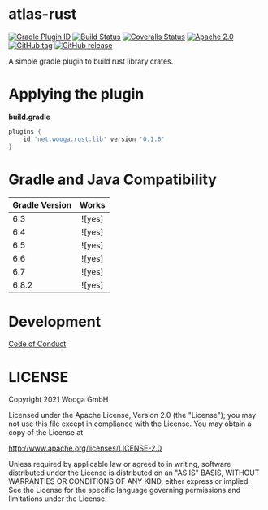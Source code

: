atlas-rust
============

[![Gradle Plugin ID](https://img.shields.io/badge/gradle-net.wooga.rust-brightgreen.svg?style=flat-square)](https://plugins.gradle.org/plugin/net.wooga.github)
[![Build Status](https://img.shields.io/travis/wooga/atlas-rust/master.svg?style=flat-square)](https://travis-ci.org/wooga/atlas-rust)
[![Coveralls Status](https://img.shields.io/coveralls/wooga/atlas-rust/master.svg?style=flat-square)](https://coveralls.io/github/wooga/atlas-rust?branch=master)
[![Apache 2.0](https://img.shields.io/badge/license-Apache%202-blue.svg?style=flat-square)](https://raw.githubusercontent.com/wooga/atlas-rust/master/LICENSE)
[![GitHub tag](https://img.shields.io/github/tag/wooga/atlas-rust.svg?style=flat-square)]()
[![GitHub release](https://img.shields.io/github/release/wooga/atlas-rust.svg?style=flat-square)]()

A simple gradle plugin to build rust library crates.

# Applying the plugin

**build.gradle**
```groovy
plugins {
    id 'net.wooga.rust.lib' version '0.1.0'
}
```

Gradle and Java Compatibility
=============================

| Gradle Version | Works       |
| :------------- | :---------: |
| 6.3            | ![yes]      |
| 6.4            | ![yes]      |
| 6.5            | ![yes]      |
| 6.6            | ![yes]      |
| 6.7            | ![yes]      |
| 6.8.2          | ![yes]      |

Development
===========

[Code of Conduct](docs/Code-of-conduct.md)

LICENSE
=======

Copyright 2021 Wooga GmbH

Licensed under the Apache License, Version 2.0 (the "License");
you may not use this file except in compliance with the License.
You may obtain a copy of the License at

<http://www.apache.org/licenses/LICENSE-2.0>

Unless required by applicable law or agreed to in writing, software
distributed under the License is distributed on an "AS IS" BASIS,
WITHOUT WARRANTIES OR CONDITIONS OF ANY KIND, either express or implied.
See the License for the specific language governing permissions and
limitations under the License.
